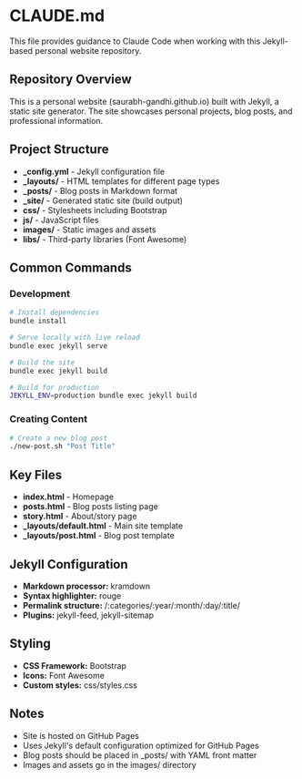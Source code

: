 # CLAUDE.md

This file provides guidance to Claude Code when working with this Jekyll-based personal website repository.

## Repository Overview

This is a personal website (saurabh-gandhi.github.io) built with Jekyll, a static site generator. The site showcases personal projects, blog posts, and professional information.

## Project Structure

- **_config.yml** - Jekyll configuration file
- **_layouts/** - HTML templates for different page types
- **_posts/** - Blog posts in Markdown format
- **_site/** - Generated static site (build output)
- **css/** - Stylesheets including Bootstrap
- **js/** - JavaScript files
- **images/** - Static images and assets
- **libs/** - Third-party libraries (Font Awesome)

## Common Commands

### Development
```bash
# Install dependencies
bundle install

# Serve locally with live reload
bundle exec jekyll serve

# Build the site
bundle exec jekyll build

# Build for production
JEKYLL_ENV=production bundle exec jekyll build
```

### Creating Content
```bash
# Create a new blog post
./new-post.sh "Post Title"
```

## Key Files

- **index.html** - Homepage
- **posts.html** - Blog posts listing page
- **story.html** - About/story page
- **_layouts/default.html** - Main site template
- **_layouts/post.html** - Blog post template

## Jekyll Configuration

- **Markdown processor:** kramdown
- **Syntax highlighter:** rouge
- **Permalink structure:** /:categories/:year/:month/:day/:title/
- **Plugins:** jekyll-feed, jekyll-sitemap

## Styling

- **CSS Framework:** Bootstrap
- **Icons:** Font Awesome
- **Custom styles:** css/styles.css

## Notes

- Site is hosted on GitHub Pages
- Uses Jekyll's default configuration optimized for GitHub Pages
- Blog posts should be placed in _posts/ with YAML front matter
- Images and assets go in the images/ directory